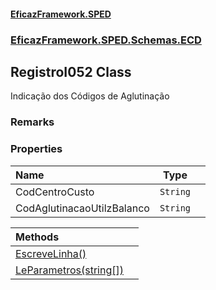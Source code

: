#### [EficazFramework.SPED](EficazFrameworkSPED.md 'EficazFramework SPED')
### [EficazFramework.SPED.Schemas.ECD](EficazFramework.SPED.Schemas.ECD.md 'EficazFramework.SPED.Schemas.ECD')

## RegistroI052 Class

Indicação dos Códigos de Aglutinação

### Remarks
### Properties

| Name | Type | |
| :--- | :---: | :--- |
| CodCentroCusto | `String` |  |
| CodAglutinacaoUtilzBalanco | `String` |  |

| Methods | |
| :--- | :--- |
| [EscreveLinha()](EficazFramework.SPED.Schemas.ECD/RegistroI052/EscreveLinha().md 'EficazFramework.SPED.Schemas.ECD.RegistroI052.EscreveLinha()') | |
| [LeParametros(string[])](EficazFramework.SPED.Schemas.ECD/RegistroI052/LeParametros(string[]).md 'EficazFramework.SPED.Schemas.ECD.RegistroI052.LeParametros(string[])') | |
